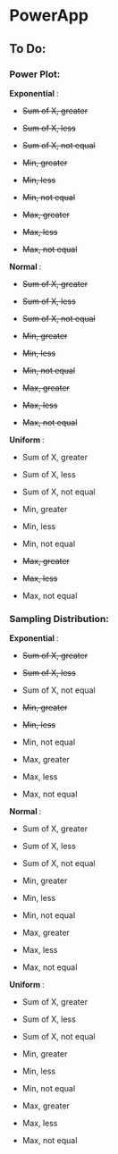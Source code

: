 # PowerApp

## To Do:  

### Power Plot:  

  <b> Exponential </b>:  
  
  - <s> Sum of X, greater </s>
  - <s> Sum of X, less </s>
  - <s> Sum of X, not equal </s>
  
  - <s> Min, greater </s>
  - <s> Min, less </s>
  - <s> Min, not equal </s>
  
  - <s> Max, greater </s>
  - <s> Max, less </s>
  - <s> Max, not equal </s>
  
  <b> Normal </b>:
  
  - <s> Sum of X, greater </s>
  - <s> Sum of X, less </s>
  - <s> Sum of X, not equal </s>
  
  - <s> Min, greater </s>
  - <s> Min, less </s>
  - <s> Min, not equal </s>
  
  - <s> Max, greater </s>
  - <s> Max, less </s>
  - <s> Max, not equal </s>
  
  <b> Uniform </b>:  
  
  - Sum of X, greater
  - Sum of X, less
  - Sum of X, not equal
  
  - Min, greater
  - Min, less
  - Min, not equal
  
  - <s> Max, greater </s>
  - <s> Max, less </s>
  - Max, not equal
  
### Sampling Distribution:  

  <b> Exponential </b>:  
  
  - <s> Sum of X, greater </s>
  - <s> Sum of X, less </s>
  - Sum of X, not equal
  
  - <s> Min, greater </s>
  - <s> Min, less </s>
  - Min, not equal 
  
  - Max, greater 
  - Max, less 
  - Max, not equal 
  
  <b> Normal </b>:
  
  - Sum of X, greater
  - Sum of X, less
  - Sum of X, not equal
  
  - Min, greater
  - Min, less
  - Min, not equal
  
  - Max, greater
  - Max, less
  - Max, not equal
  
  <b> Uniform </b>:  
  
  - Sum of X, greater
  - Sum of X, less
  - Sum of X, not equal
  
  - Min, greater
  - Min, less
  - Min, not equal
  
  - Max, greater
  - Max, less
  - Max, not equal
